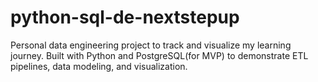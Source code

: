 # python-sql-de-nextstepup
Personal data engineering project to track and visualize my learning journey. Built with Python and PostgreSQL(for MVP) to demonstrate ETL pipelines, data modeling, and visualization.
